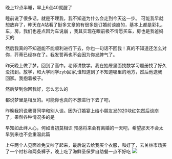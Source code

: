 晚上12点半睡，早上6点40就醒了

睡前说了很多话，就是不理我，我不知道为什么会走到今天这一步。
可能我早就想放弃了，昨天在A站看了挺多文章的有很多是订婚前谈崩的，基本上都是彩礼，车，房。我们也差点因为车说崩
，我其实现在眼前极不情愿买车，房也是我爸妈买的

然后我真的不知道能不能顺利进行下去，你也一句话不回我！真的不知道还怎么对你，芥蒂已经存在了。我发誓再也不会因为你发脾气了。

昨天晚上做了梦。回到了高中。老师讲数学。我在抽屉里面找数学习题册找了好久没找到。放学，和大学同学zyb回家,谁知道到了不知道哪里的地方，然后他送我回家。我抱着被子。

然后梦到你回我好，怎么怎么的

都说梦里是相反的。可能你也真的不想进行下去了吧，

昨晚我妈说我哥同学和别人谈。因为订婚宴上给小朋友发的20块红包然后谈崩了，果然各种情况多的是

早知如此绊人心，何如当初莫相识
预感将来会有离婚的一天吧，希望那天不会太早到来也不会重温此篇


上午两个人见面难免又吵了起来，最后说去给我买个衣服，和好了，去关林市场买了一个衬衫和两条裤子，晚上吃了海鲜圣保罗自助餐一点不好吃
![](http://upload-images.jianshu.io/upload_images/6904315-933308cfe4529868.jpg?imageMogr2/auto-orient/strip%7CimageView2/2/w/1080/q/50)
